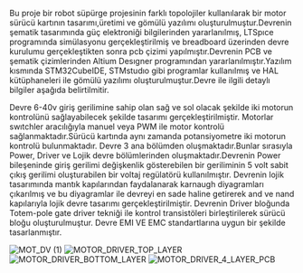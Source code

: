 Bu proje  bir robot süpürge projesinin farklı topolojiler kullanılarak bir motor sürücü kartının tasarımı,üretimi ve gömülü yazılımı oluşturulmuştur.Devrenin şematik tasarımında güç elektroniği bilgilerinden yararlanılmış, LTSpıce programında simülasyonu gerçekleştirilmiş ve breadboard üzerinden devre kurulumu gerçekleştikten sonra pcb çizimi yapılmıştır.Devrenin PCB ve şematik çizimlerinden Altium Desıgner programından yararlanılmıştır.Yazılım kısmında STM32CubeIDE, STMstudıo gibi programlar kullanılmış ve HAL kütüphaneleri ile gömülü yazılımı oluşturulmuştur.Devre ile ilgili detaylı bilgiler aşağıda belirtilmitir.

Devre 6-40v giriş gerilimine sahip olan sağ ve sol olacak şekilde iki motorun kontrolünü sağlayabilecek şekilde tasarımı gerçekleştirilmiştir. Motorlar swıtchler aracılığıyla manuel veya PWM ile motor kontrolü sağlanmaktadır.Sürücü kartında aynı zamanda potansiyometre iki motorun  kontrolü bulunmaktadır. Devre 3 ana bölümden oluşmaktadır.Bunlar sırasıyla Power, Driver ve Lojik devre bölümlerinden oluşmaktadır.Devrenin Power bileşeninde giriş gerilimi değişkenlik gösterebilen bir geriliminin 5 volt sabit çıkış gerilimi oluşturabilen bir voltaj regülatörü kullanılmıştır. Devrenin lojik tasarımında mantık kapılarından faydalanarak karnaugh diyagramları çıkarılmış ve bu diyagramlar ile devreyi en sade haline getirerek and ve nand kapılarıyla lojik devre tasarımı gerçekleştirilmiştir. Devrenin Driver bloğunda Totem-pole gate driver tekniği ile kontrol transistöleri birleştirilerek sürücü bloğu oluşturulmuştur. Devre EMI VE EMC standartlarına uygun bir şekilde tasarlanmıştır.


![MOT_DV (1)](https://github.com/MUHAMMETGULER35/TOTEM_POLE_GATE_WITH_H_BRIDGE_MOTOR_DRIVER_CARD/assets/156583959/09ebc0b8-e7c4-4a16-a1ad-9608f84aeb65)
![MOTOR_DRIVER_TOP_LAYER](https://github.com/MUHAMMETGULER35/TOTEM_POLE_GATE_WITH_H_BRIDGE_MOTOR_DRIVER_CARD/assets/156583959/b7155f55-f104-47d8-860a-bdc2f6d10f95)
![MOTOR_DRIVER_BOTTOM_LAYER](https://github.com/MUHAMMETGULER35/TOTEM_POLE_GATE_WITH_H_BRIDGE_MOTOR_DRIVER_CARD/assets/156583959/2a0e5699-7b4f-477c-bad3-a804dec22233)
![MOTOR_DRIVER_4_LAYER_PCB](https://github.com/MUHAMMETGULER35/TOTEM_POLE_GATE_WITH_H_BRIDGE_MOTOR_DRIVER_CARD/assets/156583959/a9db0a4d-638e-4a88-a11f-3c653b665ebc)




